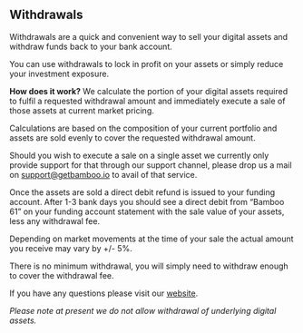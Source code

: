 ## Withdrawals
Withdrawals are a quick and convenient way to sell your digital assets and withdraw funds back to your bank account.

You can use withdrawals to lock in profit on your assets or simply reduce your investment exposure.

**How does it work?**
We calculate the portion of your digital assets required to fulfil a requested withdrawal amount and immediately execute a sale of those assets at current market pricing.

Calculations are based on the composition of your current portfolio and assets are sold evenly to cover the requested withdrawal amount.

Should you wish to execute a sale on a single asset we currently only provide support for that through our support channel, please drop us a mail on support@getbamboo.io to avail of that service.

Once the assets are sold a direct debit refund is issued to your funding account. After 1-3 bank days you should see a direct debit from “Bamboo 61” on your funding account statement with the sale value of your assets, less any withdrawal fee.

Depending on market movements at the time of your sale the actual amount you receive may vary by +/- 5%.

There is no minimum withdrawal, you will simply need to withdraw enough to cover the withdrawal fee.
            
If you have any questions please visit our [website](https://www.getbamboo.io).

_Please note at present we do not allow withdrawal of underlying digital assets._

